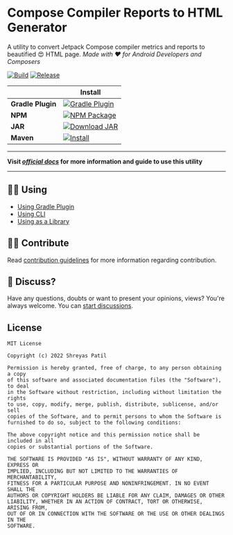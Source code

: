 # Compose Compiler Reports to HTML Generator

A utility to convert Jetpack Compose compiler metrics and reports to beautified 😍 HTML page.
_Made with ❤️ for Android Developers and Composers_

[![Build](https://github.com/PatilShreyas/compose-report-to-html/actions/workflows/build.yml/badge.svg)](https://github.com/PatilShreyas/compose-report-to-html/actions/workflows/build.yml)
[![Release](https://github.com/PatilShreyas/compose-report-to-html/actions/workflows/release.yml/badge.svg)](https://github.com/PatilShreyas/compose-report-to-html/actions/workflows/release.yml)

|                   | **Install**                                                                                                                                                                                                                                                           |
|-------------------|-----------------------------------------------------------------------------------------------------------------------------------------------------------------------------------------------------------------------------------------------------------------------|
| **Gradle Plugin** | [![Gradle Plugin](https://img.shields.io/gradle-plugin-portal/v/dev.shreyaspatil.compose-compiler-report-generator?color=%233cafc6&label=Plugin&logo=gradle&style=flat-square)](https://plugins.gradle.org/plugin/dev.shreyaspatil.compose-compiler-report-generator) |
| **NPM**           | [![NPM Package](https://img.shields.io/npm/v/compose-report2html?label=npm&logo=npm&style=flat-square)](https://www.npmjs.com/package/compose-report2html)                                                                                                                              |
| **JAR**           | [![Download JAR](https://img.shields.io/github/v/release/patilshreyas/compose-report-to-html?label=JAR&logo=java&style=flat-square)](https://github.com/patilshreyas/compose-report-to-html/releases/latest/download/composeReport2Html.jar)                                            |
| **Maven**         | [![Install](https://img.shields.io/maven-central/v/dev.shreyaspatil.compose-compiler-report-generator/core?label=Maven%20Central&logo=android&style=flat-square)](https://search.maven.org/search?q=g:dev.shreyaspatil.compose-compiler-report-generator)             |

---

**Visit [_official docs_](https://patilshreyas.github.io/compose-report-to-html/) for more information and guide to use this utility**

___

## 🧑‍💻 Using 

- [Using Gradle Plugin](https://patilshreyas.github.io/compose-report-to-html/use/using-gradle-plugin/)
- [Using CLI](https://patilshreyas.github.io/compose-report-to-html/use/using-cli/)
- [Using as a Library](https://patilshreyas.github.io/use/using-utility-as-library//)

## 🙋‍♂️ Contribute

Read [contribution guidelines](CONTRIBUTING.md) for more information regarding contribution.

## 💬 Discuss?

Have any questions, doubts or want to present your opinions, views? You're always welcome. You
can [start discussions](https://github.com/PatilShreyas/compose-report-to-html/discussions).

## License

```
MIT License

Copyright (c) 2022 Shreyas Patil

Permission is hereby granted, free of charge, to any person obtaining a copy
of this software and associated documentation files (the "Software"), to deal
in the Software without restriction, including without limitation the rights
to use, copy, modify, merge, publish, distribute, sublicense, and/or sell
copies of the Software, and to permit persons to whom the Software is
furnished to do so, subject to the following conditions:

The above copyright notice and this permission notice shall be included in all
copies or substantial portions of the Software.

THE SOFTWARE IS PROVIDED "AS IS", WITHOUT WARRANTY OF ANY KIND, EXPRESS OR
IMPLIED, INCLUDING BUT NOT LIMITED TO THE WARRANTIES OF MERCHANTABILITY,
FITNESS FOR A PARTICULAR PURPOSE AND NONINFRINGEMENT. IN NO EVENT SHALL THE
AUTHORS OR COPYRIGHT HOLDERS BE LIABLE FOR ANY CLAIM, DAMAGES OR OTHER
LIABILITY, WHETHER IN AN ACTION OF CONTRACT, TORT OR OTHERWISE, ARISING FROM,
OUT OF OR IN CONNECTION WITH THE SOFTWARE OR THE USE OR OTHER DEALINGS IN THE
SOFTWARE.
```
